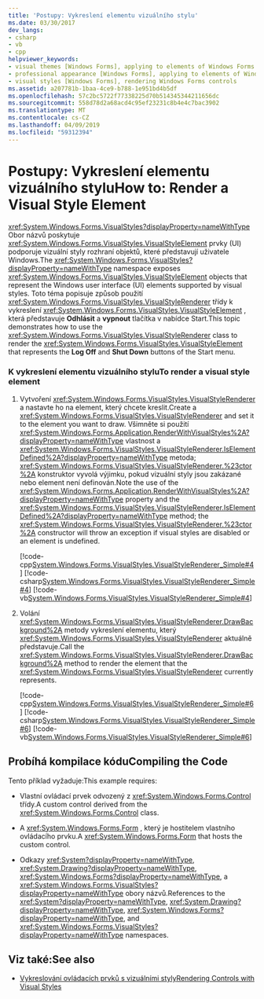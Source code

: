 ```yaml
---
title: 'Postupy: Vykreslení elementu vizuálního stylu'
ms.date: 03/30/2017
dev_langs:
- csharp
- vb
- cpp
helpviewer_keywords:
- visual themes [Windows Forms], applying to elements of Windows Forms applications
- professional appearance [Windows Forms], applying to elements of Windows Forms applications
- visual styles [Windows Forms], rendering Windows Forms controls
ms.assetid: a207781b-1baa-4ce9-b788-1e951bd4b5df
ms.openlocfilehash: 57c2bc5722f77338225d70b514345344211656dc
ms.sourcegitcommit: 558d78d2a68acd4c95ef23231c8b4e4c7bac3902
ms.translationtype: MT
ms.contentlocale: cs-CZ
ms.lasthandoff: 04/09/2019
ms.locfileid: "59312394"
---
```

# <a name="how-to-render-a-visual-style-element"></a><span data-ttu-id="7c3f0-102">Postupy: Vykreslení elementu vizuálního stylu</span><span class="sxs-lookup"><span data-stu-id="7c3f0-102">How to: Render a Visual Style Element</span></span>
<span data-ttu-id="7c3f0-103"><xref:System.Windows.Forms.VisualStyles?displayProperty=nameWithType> Obor názvů poskytuje <xref:System.Windows.Forms.VisualStyles.VisualStyleElement> prvky (UI) podporuje vizuální styly rozhraní objektů, které představují uživatele Windows.</span><span class="sxs-lookup"><span data-stu-id="7c3f0-103">The <xref:System.Windows.Forms.VisualStyles?displayProperty=nameWithType> namespace exposes <xref:System.Windows.Forms.VisualStyles.VisualStyleElement> objects that represent the Windows user interface (UI) elements supported by visual styles.</span></span> <span data-ttu-id="7c3f0-104">Toto téma popisuje způsob použití <xref:System.Windows.Forms.VisualStyles.VisualStyleRenderer> třídy k vykreslení <xref:System.Windows.Forms.VisualStyles.VisualStyleElement> , která představuje **Odhlásit** a **vypnout** tlačítka v nabídce Start.</span><span class="sxs-lookup"><span data-stu-id="7c3f0-104">This topic demonstrates how to use the <xref:System.Windows.Forms.VisualStyles.VisualStyleRenderer> class to render the <xref:System.Windows.Forms.VisualStyles.VisualStyleElement> that represents the **Log Off** and **Shut Down** buttons of the Start menu.</span></span>  
  
### <a name="to-render-a-visual-style-element"></a><span data-ttu-id="7c3f0-105">K vykreslení elementu vizuálního stylu</span><span class="sxs-lookup"><span data-stu-id="7c3f0-105">To render a visual style element</span></span>  
  
1. <span data-ttu-id="7c3f0-106">Vytvoření <xref:System.Windows.Forms.VisualStyles.VisualStyleRenderer> a nastavte ho na element, který chcete kreslit.</span><span class="sxs-lookup"><span data-stu-id="7c3f0-106">Create a <xref:System.Windows.Forms.VisualStyles.VisualStyleRenderer> and set it to the element you want to draw.</span></span> <span data-ttu-id="7c3f0-107">Všimněte si použití <xref:System.Windows.Forms.Application.RenderWithVisualStyles%2A?displayProperty=nameWithType> vlastnost a <xref:System.Windows.Forms.VisualStyles.VisualStyleRenderer.IsElementDefined%2A?displayProperty=nameWithType> metoda; <xref:System.Windows.Forms.VisualStyles.VisualStyleRenderer.%23ctor%2A> konstruktor vyvolá výjimku, pokud vizuální styly jsou zakázané nebo element není definován.</span><span class="sxs-lookup"><span data-stu-id="7c3f0-107">Note the use of the <xref:System.Windows.Forms.Application.RenderWithVisualStyles%2A?displayProperty=nameWithType> property and the <xref:System.Windows.Forms.VisualStyles.VisualStyleRenderer.IsElementDefined%2A?displayProperty=nameWithType> method; the <xref:System.Windows.Forms.VisualStyles.VisualStyleRenderer.%23ctor%2A> constructor will throw an exception if visual styles are disabled or an element is undefined.</span></span>  
  
     [!code-cpp[System.Windows.Forms.VisualStyles.VisualStyleRenderer_Simple#4](~/samples/snippets/cpp/VS_Snippets_Winforms/System.Windows.Forms.VisualStyles.VisualStyleRenderer_Simple/cpp/form1.cpp#4)]
     [!code-csharp[System.Windows.Forms.VisualStyles.VisualStyleRenderer_Simple#4](~/samples/snippets/csharp/VS_Snippets_Winforms/System.Windows.Forms.VisualStyles.VisualStyleRenderer_Simple/CS/form1.cs#4)]
     [!code-vb[System.Windows.Forms.VisualStyles.VisualStyleRenderer_Simple#4](~/samples/snippets/visualbasic/VS_Snippets_Winforms/System.Windows.Forms.VisualStyles.VisualStyleRenderer_Simple/VB/form1.vb#4)]  
  
2. <span data-ttu-id="7c3f0-108">Volání <xref:System.Windows.Forms.VisualStyles.VisualStyleRenderer.DrawBackground%2A> metody vykreslení elementu, který <xref:System.Windows.Forms.VisualStyles.VisualStyleRenderer> aktuálně představuje.</span><span class="sxs-lookup"><span data-stu-id="7c3f0-108">Call the <xref:System.Windows.Forms.VisualStyles.VisualStyleRenderer.DrawBackground%2A> method to render the element that the <xref:System.Windows.Forms.VisualStyles.VisualStyleRenderer> currently represents.</span></span>  
  
     [!code-cpp[System.Windows.Forms.VisualStyles.VisualStyleRenderer_Simple#6](~/samples/snippets/cpp/VS_Snippets_Winforms/System.Windows.Forms.VisualStyles.VisualStyleRenderer_Simple/cpp/form1.cpp#6)]
     [!code-csharp[System.Windows.Forms.VisualStyles.VisualStyleRenderer_Simple#6](~/samples/snippets/csharp/VS_Snippets_Winforms/System.Windows.Forms.VisualStyles.VisualStyleRenderer_Simple/CS/form1.cs#6)]
     [!code-vb[System.Windows.Forms.VisualStyles.VisualStyleRenderer_Simple#6](~/samples/snippets/visualbasic/VS_Snippets_Winforms/System.Windows.Forms.VisualStyles.VisualStyleRenderer_Simple/VB/form1.vb#6)]  
  
## <a name="compiling-the-code"></a><span data-ttu-id="7c3f0-109">Probíhá kompilace kódu</span><span class="sxs-lookup"><span data-stu-id="7c3f0-109">Compiling the Code</span></span>  
 <span data-ttu-id="7c3f0-110">Tento příklad vyžaduje:</span><span class="sxs-lookup"><span data-stu-id="7c3f0-110">This example requires:</span></span>  
  
-   <span data-ttu-id="7c3f0-111">Vlastní ovládací prvek odvozený z <xref:System.Windows.Forms.Control> třídy.</span><span class="sxs-lookup"><span data-stu-id="7c3f0-111">A custom control derived from the <xref:System.Windows.Forms.Control> class.</span></span>  
  
-   <span data-ttu-id="7c3f0-112">A <xref:System.Windows.Forms.Form> , který je hostitelem vlastního ovládacího prvku.</span><span class="sxs-lookup"><span data-stu-id="7c3f0-112">A <xref:System.Windows.Forms.Form> that hosts the custom control.</span></span>  
  
-   <span data-ttu-id="7c3f0-113">Odkazy <xref:System?displayProperty=nameWithType>, <xref:System.Drawing?displayProperty=nameWithType>, <xref:System.Windows.Forms?displayProperty=nameWithType>, a <xref:System.Windows.Forms.VisualStyles?displayProperty=nameWithType> obory názvů.</span><span class="sxs-lookup"><span data-stu-id="7c3f0-113">References to the <xref:System?displayProperty=nameWithType>, <xref:System.Drawing?displayProperty=nameWithType>, <xref:System.Windows.Forms?displayProperty=nameWithType>, and <xref:System.Windows.Forms.VisualStyles?displayProperty=nameWithType> namespaces.</span></span>  
  
## <a name="see-also"></a><span data-ttu-id="7c3f0-114">Viz také:</span><span class="sxs-lookup"><span data-stu-id="7c3f0-114">See also</span></span>

- [<span data-ttu-id="7c3f0-115">Vykreslování ovládacích prvků s vizuálními styly</span><span class="sxs-lookup"><span data-stu-id="7c3f0-115">Rendering Controls with Visual Styles</span></span>](rendering-controls-with-visual-styles.md)
